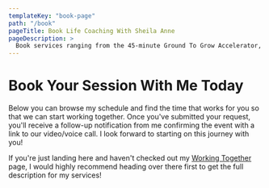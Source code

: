 ```yaml
---
templateKey: "book-page"
path: "/book"
pageTitle: Book Life Coaching With Sheila Anne
pageDescription: >
  Book services ranging from the 45-minute Ground To Grow Accelerator, exploration calls, or longer life coaching sessions with Sheila courtesy of her three month-long Root To Rise program.
---
```


# Book Your Session With Me Today

Below you can browse my schedule and find the time that works for you so that we can start working together. Once you've submitted your request, you'll receive a follow-up notification from me confirming the event with a link to our video/voice call. I look forward to starting on this journey with you!

If you're just landing here and haven't checked out my [Working Together](/working-together/) page, I would highly recommend heading over there first to get the full description for my services!
